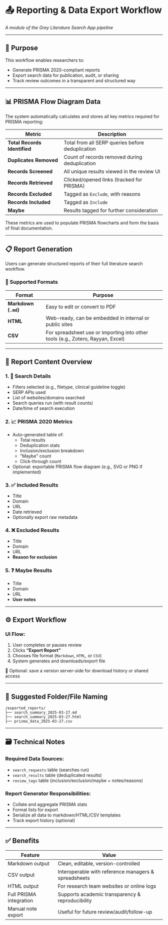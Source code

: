 # 📤 Reporting & Data Export Workflow  
*A module of the Grey Literature Search App pipeline*

---

## 🔹 Purpose

This workflow enables researchers to:
- Generate PRISMA 2020-compliant reports
- Export search data for publication, audit, or sharing
- Track review outcomes in a transparent and structured way

---

## 📊 PRISMA Flow Diagram Data

The system automatically calculates and stores all key metrics required for PRISMA reporting:

| Metric | Description |
|--------|-------------|
| **Total Records Identified** | Total from all SERP queries before deduplication |
| **Duplicates Removed** | Count of records removed during deduplication |
| **Records Screened** | All unique results viewed in the review UI |
| **Records Retrieved** | Clicked/opened links (tracked for PRISMA) |
| **Records Excluded** | Tagged as `Exclude`, with reasons |
| **Records Included** | Tagged as `Include` |
| **Maybe** | Results tagged for further consideration |

These metrics are used to populate PRISMA flowcharts and form the basis of final documentation.

---

## 📋 Report Generation

Users can generate structured reports of their full literature search workflow.

### 📁 Supported Formats
| Format | Purpose |
|--------|---------|
| **Markdown (`.md`)** | Easy to edit or convert to PDF |
| **HTML** | Web-ready, can be embedded in internal or public sites |
| **CSV** | For spreadsheet use or importing into other tools (e.g., Zotero, Rayyan, Excel) |

---

## 📑 Report Content Overview

### 1. 🧠 **Search Details**
- Filters selected (e.g., filetype, clinical guideline toggle)
- SERP APIs used
- List of websites/domains searched
- Search queries run (with result counts)
- Date/time of search execution

### 2. 📈 **PRISMA 2020 Metrics**
- Auto-generated table of:
  - Total results
  - Deduplication stats
  - Inclusion/exclusion breakdown
  - "Maybe" count
  - Click-through count
- Optional: exportable PRISMA flow diagram (e.g., SVG or PNG if implemented)

### 3. ✅ **Included Results**
- Title  
- Domain  
- URL  
- Date retrieved  
- Optionally export raw metadata

### 4. ❌ **Excluded Results**
- Title  
- Domain  
- URL  
- **Reason for exclusion**

### 5. ❓ **Maybe Results**
- Title  
- Domain  
- URL  
- **User notes**

---

## ⚙️ Export Workflow

### UI Flow:
1. User completes or pauses review
2. Clicks **“Export Report”**
3. Chooses file format (`Markdown`, `HTML`, or `CSV`)
4. System generates and downloads/export file

📂 Optional: save a version server-side for download history or shared access

---

## 📁 Suggested Folder/File Naming

```plaintext
/exported_reports/
├── search_summary_2025-03-27.md
├── search_summary_2025-03-27.html
├── prisma_data_2025-03-27.csv
```

---

## 🗃️ Technical Notes

### Required Data Sources:
- `search_requests` table (searches run)
- `search_results` table (deduplicated results)
- `review_tags` table (inclusion/exclusion/maybe + notes/reasons)

### Report Generator Responsibilities:
- Collate and aggregate PRISMA stats
- Format lists for export
- Serialize all data to markdown/HTML/CSV templates
- Track export history (optional)

---

## ✅ Benefits

| Feature | Value |
|--------|-------|
| Markdown output | Clean, editable, version-controlled |
| CSV output | Interoperable with reference managers & spreadsheets |
| HTML output | For research team websites or online logs |
| Full PRISMA integration | Supports academic transparency & reproducibility |
| Manual note export | Useful for future review/audit/follow-up |
